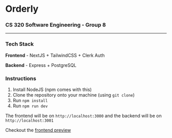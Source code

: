 # Orderly

### CS 320 Software Engineering - Group 8

---

### Tech Stack

**Frontend** - NextJS + TailwindCSS + Clerk Auth

**Backend** - Express + PostgreSQL

### Instructions

1. Install NodeJS (npm comes with this)
2. Clone the repository onto your machine (using `git clone`)
3. Run `npm install`
4. Run `npm run dev`

The frontend will be on `http://localhost:3000` and the backend will be on `http://localhost:3001`

Checkout the [frontend preview](https://orderly-frontend.vercel.app/)
